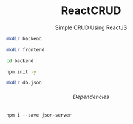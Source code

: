 <h1 align="center">ReactCRUD</h1>

<p align="center">Simple CRUD Using ReactJS</p>

```bash
    mkdir backend
```

```bash
    mkdir frontend
```

```bash
    cd backend

    npm init -y

    mkdir db.json
```

<h6 align="center">Dependencies</h6>

```
    npm i --save json-server
```